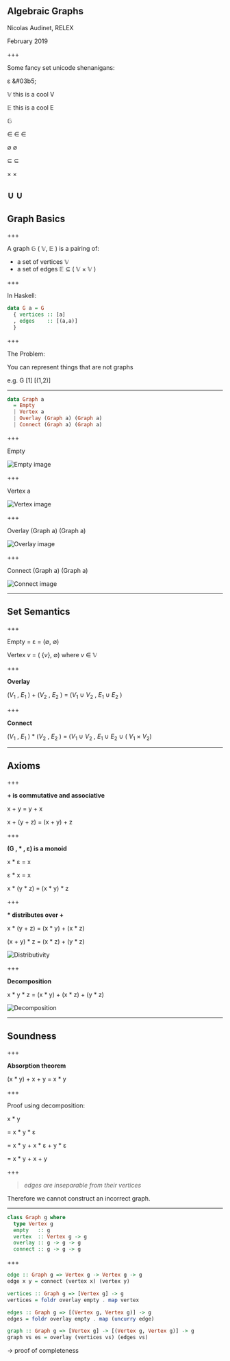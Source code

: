 ## Algebraic Graphs

Nicolas Audinet, RELEX

February 2019

+++

Some fancy set unicode shenanigans:

ε
&#03b5;

&#120141; this is a cool V

&#120124; this is a cool E

&#120126;

&#8712;
&#x2208;
∈

∅
&#x2205;

⊆
&#x2286;

×
&#x00d7;

∪
&#x222a;
---

## Graph Basics

+++

A graph &#120126; ( &#120141;, &#120124; ) is a pairing of:
* a set of vertices &#120141;
* a set of edges &#120124; ⊆ ( &#120141; × &#120141; )

+++

In Haskell:

```haskell
data G a = G
  { vertices :: [a]
  , edges    :: [(a,a)]
  }
```

+++

The Problem:

You can represent things that are not graphs

e.g. G [1] [(1,2)]

---

```haskell
data Graph a
  = Empty
  | Vertex a
  | Overlay (Graph a) (Graph a)
  | Connect (Graph a) (Graph a)
```

+++

Empty

![Empty image](assets/img/empty.png)

+++

Vertex a

![Vertex image](assets/img/vertex.png)

+++

Overlay (Graph a) (Graph a)

![Overlay image](assets/img/overlay.png)

+++

Connect (Graph a) (Graph a)

![Connect image](assets/img/connect.png)

---

## Set Semantics

+++

Empty = &#x03b5; = (&#x2205;, &#x2205;)

Vertex *v* = ( {*v*}, &#x2205;) where *v* &#x2208; &#120141;

+++

**Overlay**

(*V*<sub>1</sub> , *E*<sub>1</sub> ) + (*V*<sub>2</sub> , *E*<sub>2</sub> ) = (*V*<sub>1</sub> &#x222a; *V*<sub>2</sub> , *E*<sub>1</sub> &#x222a; *E*<sub>2</sub> )

+++

**Connect**

(*V*<sub>1</sub> , *E*<sub>1</sub> ) \* (*V*<sub>2</sub> , *E*<sub>2</sub> ) = (*V*<sub>1</sub> &#x222a; *V*<sub>2</sub> , *E*<sub>1</sub> &#x222a; *E*<sub>2</sub> &#x222a; ( *V*<sub>1</sub> × *V*<sub>2</sub>)

---

## Axioms

+++

**\+ is commutative and associative**

x + y = y + x

x + (y + z) = (x + y) + z

+++

**(G , \* , &#x03b5;) is a monoid**

x \* &#x03b5; = x

&#x03b5; \* x = x

x \* (y \* z) = (x \* y) \* z

+++

**\* distributes over +**

x \* (y + z) = (x \* y) + (x \* z)

(x + y) \* z = (x \* z) + (y \* z)

![Distributivity](assets/img/distributivity.png)

+++

**Decomposition**

x \* y \* z = (x \* y) + (x \* z) + (y \* z)

![Decomposition](assets/img/decomposition.png)

---

## Soundness

+++

**Absorption theorem**

(x \* y) + x + y = x \* y

+++

Proof using decomposition:

x \* y

= x \* y \* &#x03b5;

= x \* y + x \* &#x03b5; + y \* &#x03b5;

= x \* y + x + y

+++

> *edges are inseparable from their vertices*

Therefore we cannot construct an incorrect graph.

---

```haskell
class Graph g where
  type Vertex g
  empty   :: g
  vertex  :: Vertex g -> g
  overlay :: g -> g -> g
  connect :: g -> g -> g
```

+++

```haskell
edge :: Graph g => Vertex g -> Vertex g -> g
edge x y = connect (vertex x) (vertex y)
```

```haskell
vertices :: Graph g => [Vertex g] -> g
vertices = foldr overlay empty . map vertex
```

```haskell
edges :: Graph g => [(Vertex g, Vertex g)] -> g
edges = foldr overlay empty . map (uncurry edge)
```

```haskell
graph :: Graph g => [Vertex g] -> [(Vertex g, Vertex g)] -> g
graph vs es = overlay (vertices vs) (edges vs)
```

-> proof of completeness
